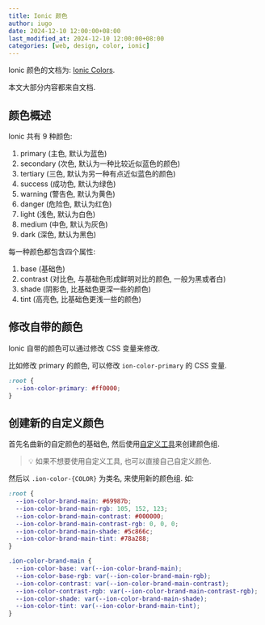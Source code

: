 ```yaml
---
title: Ionic 颜色
author: iugo
date: 2024-12-10 12:00:00+08:00
last_modified_at: 2024-12-10 12:00:00+08:00
categories: [web, design, color, ionic]
---
```


Ionic 颜色的文档为: [Ionic Colors](https://ionicframework.com/docs/theming/colors).

本文大部分内容都来自文档.

## 颜色概述

Ionic 共有 9 种颜色:

1. primary (主色, 默认为蓝色)
2. secondary (次色, 默认为一种比较近似蓝色的颜色)
3. tertiary (三色, 默认为另一种有点近似蓝色的颜色)
4. success (成功色, 默认为绿色)
5. warning (警告色, 默认为黄色)
6. danger (危险色, 默认为红色)
7. light (浅色, 默认为白色)
8. medium (中色, 默认为灰色)
9. dark (深色, 默认为黑色)

每一种颜色都包含四个属性:

1. base (基础色)
2. contrast (对比色, 与基础色形成鲜明对比的颜色, 一般为黑或者白)
3. shade (阴影色, 比基础色更深一些的颜色)
4. tint (高亮色, 比基础色更浅一些的颜色)

## 修改自带的颜色

Ionic 自带的颜色可以通过修改 CSS 变量来修改.

比如修改 primary 的颜色, 可以修改 `ion-color-primary` 的 CSS 变量.

```css
:root {
  --ion-color-primary: #ff0000;
}
```

## 创建新的自定义颜色

首先名曲新的自定颜色的基础色, 然后使用[自定义工具]来创建颜色组.

[自定义工具]: https://ionicframework.com/docs/theming/colors#new-color-creator

> :bulb: 如果不想要使用自定义工具, 也可以直接自己自定义颜色.

然后以 `.ion-color-{COLOR}` 为类名, 来使用新的颜色组. 如:

```css
:root {
  --ion-color-brand-main: #69987b;
  --ion-color-brand-main-rgb: 105, 152, 123;
  --ion-color-brand-main-contrast: #000000;
  --ion-color-brand-main-contrast-rgb: 0, 0, 0;
  --ion-color-brand-main-shade: #5c866c;
  --ion-color-brand-main-tint: #78a288;
}

.ion-color-brand-main {
  --ion-color-base: var(--ion-color-brand-main);
  --ion-color-base-rgb: var(--ion-color-brand-main-rgb);
  --ion-color-contrast: var(--ion-color-brand-main-contrast);
  --ion-color-contrast-rgb: var(--ion-color-brand-main-contrast-rgb);
  --ion-color-shade: var(--ion-color-brand-main-shade);
  --ion-color-tint: var(--ion-color-brand-main-tint);
}
```
